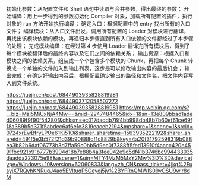 <!-- @format -->

初始化参数：从配置文件和 Shell 语句中读取与合并参数，得出最终的参数；
开始编译：用上一步得到的参数初始化 Compiler 对象，加载所有配置的插件，执行对象的 run 方法开始执行编译；
确定入口：根据配置中的 entry 找出所有的入口文件；
编译模块：从入口文件出发，调用所有配置的 Loader 对模块进行翻译，再找出该模块依赖的模块，再递归本步骤直到所有入口依赖的文件都经过了本步骤的处理；
完成模块编译：在经过第 4 步使用 Loader 翻译完所有模块后，得到了每个模块被翻译后的最终内容以及它们之间的依赖关系；
输出资源：根据入口和模块之间的依赖关系，组装成一个个包含多个模块的 Chunk，再把每个 Chunk 转换成一个单独的文件加入到输出列表，这步是可以修改输出内容的最后机会；
输出完成：在确定好输出内容后，根据配置确定输出的路径和文件名，把文件内容写入到文件系统。

https://juejin.cn/post/6844903935828819981
https://juejin.cn/post/6844903712058507272
https://juejin.cn/post/6844903935828819981
https://mp.weixin.qq.com/s?__biz=MzI5MjUxNjA4Mw==&mid=2247484465&idx=1&sn=13e809bbad1aded06089f9f90f54280f&chksm=ec017daddb76f4bb998db48b7b60ef61ce69f18a389b5d371f5abdec6af6e1e3819eaceb2194&mpshare=1&scene=1&srcid=0724xrEwBfryLPOe61Ki51Oi&sharer_sharetime=1563935222192&sharer_shareid=491f5e3b572f21d39b90888df1c8829b&key=4a20f31792598319b088ea3b82b6daf06773b3d7ffa59c0bb5d9ec0f7388ff5fed13910f4aacc420e4591fbc921b91b777b3904d18b7e88b4a3fee042e9d5df41b3746bc994433035daadda223075e98&ascene=1&uin=MTY4MzM5MzY2Mw%3D%3D&devicetype=Windows+10&version=62060833&lang=zh_CN&pass_ticket=4jkq%2FusyjX7RQyhKNRuqJ4ao5EVltuqP5Geyej5jy%2BYFRnQMWIS09yOSU9wir8dM
